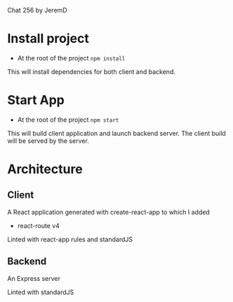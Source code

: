 Chat 256
by JeremD

# Install project
- At the root of the project `npm install`

This will install dependencies for both client and backend.

# Start App
- At the root of the project `npm start`

This will build client application and launch backend server.
The client build will be served by the server.

# Architecture

## Client
A React application generated with create-react-app to which I added
- react-route v4

Linted with react-app rules and standardJS

## Backend
An Express server

Linted with standardJS
